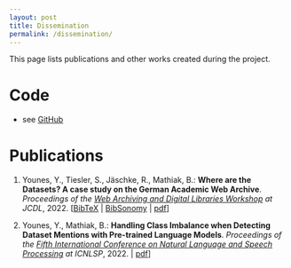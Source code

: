```yaml
---
layout: post
title: Dissemination
permalink: /dissemination/
---
```



This page lists publications and other works created during the project.

# Code

* see [GitHub](https://github.com/unknowndataproject)

# Publications

1. Younes, Y., Tiesler, S., Jäschke, R., Mathiak, B.: **Where are the
   Datasets? A case study on the German Academic Web
   Archive**. *Proceedings of the [Web Archiving and Digital Libraries
   Workshop](https://fox.cs.vt.edu/wadl2022.html) at
   JCDL*, 2022. [[BibTeX](https://www.bibsonomy.org/bib/publication/e572167f242ffe568758e91005071d41/jaeschke)
   |
   [BibSonomy](https://www.bibsonomy.org/publication/e572167f242ffe568758e91005071d41/jaeschke)
   |
   [pdf](https://github.com/unknowndataproject/publications/blob/main/WADL2022_paper_519.pdf)]
   
2. Younes, Y., Mathiak, B.: **Handling Class Imbalance when Detecting Dataset Mentions with Pre-trained Language Models**. 
   *Proceedings of the [Fifth International Conference on Natural Language and Speech Processing]([https://www.icnlsp.org/2022publication/]) at
   ICNLSP*, 2022. 
   |
   [pdf](https://github.com/unknowndataproject/publications/blob/main/ICNLSP2022_paper.pdf)]

